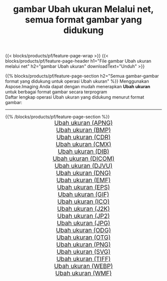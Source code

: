 ﻿---
title: gambar Ubah ukuran Melalui net, semua format gambar yang didukung 
weight: 3920
url: /id/net/resize 
lang: id
langdirlevel: 2
locales: zh-hans,ja,it,ru,de,es,fr,nl,id,lt,pl,pt,vi,tr,ko,zh-hant,ar,hi,th,sv,cs,uk,he
description: Menggunakan Aspose.Imaging Anda dapat dengan mudah Ubah ukuran gambar Via net
---

{{< blocks/products/pf/feature-page-wrap >}}
{{< blocks/products/pf/feature-page-header h1="File gambar Ubah ukuran melalui net" h2="gambar Ubah ukuran" downloadText="Unduh" >}}


{{% blocks/products/pf/feature-page-section  h2="Semua gambar-gambar format yang didukung untuk operasi Ubah ukuran" %}}
Menggunakan Aspose.Imaging Anda dapat dengan mudah menerapkan **Ubah ukuran** untuk berbagai format gambar secara terprogram
<br/>
Daftar lengkap operasi Ubah ukuran yang didukung menurut format gambar:
<hr/>
{{% /blocks/products/pf/feature-page-section %}}
<div class="container-fluid productfamilypage bg-gray">
    <div class="convertypes bg-gray agp-content section">
        <div class="container">
		<div class="row other-converters" style="gap: 10px;font-size: 19px;text-align:center;">
		    <div class='col-md-2 other-converter remove-lp remove-rp'><a href="/imaging/id/net/resize/apng" style="padding:15px;">Ubah ukuran (APNG)</a></div><div class='col-md-2 other-converter remove-lp remove-rp'><a href="/imaging/id/net/resize/bmp" style="padding:15px;">Ubah ukuran (BMP)</a></div><div class='col-md-2 other-converter remove-lp remove-rp'><a href="/imaging/id/net/resize/cdr" style="padding:15px;">Ubah ukuran (CDR)</a></div><div class='col-md-2 other-converter remove-lp remove-rp'><a href="/imaging/id/net/resize/cmx" style="padding:15px;">Ubah ukuran (CMX)</a></div><div class='col-md-2 other-converter remove-lp remove-rp'><a href="/imaging/id/net/resize/dib" style="padding:15px;">Ubah ukuran (DIB)</a></div><div class='col-md-2 other-converter remove-lp remove-rp'><a href="/imaging/id/net/resize/dicom" style="padding:15px;">Ubah ukuran (DICOM)</a></div><div class='col-md-2 other-converter remove-lp remove-rp'><a href="/imaging/id/net/resize/djvu" style="padding:15px;">Ubah ukuran (DJVU)</a></div><div class='col-md-2 other-converter remove-lp remove-rp'><a href="/imaging/id/net/resize/dng" style="padding:15px;">Ubah ukuran (DNG)</a></div><div class='col-md-2 other-converter remove-lp remove-rp'><a href="/imaging/id/net/resize/emf" style="padding:15px;">Ubah ukuran (EMF)</a></div><div class='col-md-2 other-converter remove-lp remove-rp'><a href="/imaging/id/net/resize/eps" style="padding:15px;">Ubah ukuran (EPS)</a></div><div class='col-md-2 other-converter remove-lp remove-rp'><a href="/imaging/id/net/resize/gif" style="padding:15px;">Ubah ukuran (GIF)</a></div><div class='col-md-2 other-converter remove-lp remove-rp'><a href="/imaging/id/net/resize/ico" style="padding:15px;">Ubah ukuran (ICO)</a></div><div class='col-md-2 other-converter remove-lp remove-rp'><a href="/imaging/id/net/resize/j2k" style="padding:15px;">Ubah ukuran (J2K)</a></div><div class='col-md-2 other-converter remove-lp remove-rp'><a href="/imaging/id/net/resize/jp2" style="padding:15px;">Ubah ukuran (JP2)</a></div><div class='col-md-2 other-converter remove-lp remove-rp'><a href="/imaging/id/net/resize/jpg" style="padding:15px;">Ubah ukuran (JPG)</a></div><div class='col-md-2 other-converter remove-lp remove-rp'><a href="/imaging/id/net/resize/odg" style="padding:15px;">Ubah ukuran (ODG)</a></div><div class='col-md-2 other-converter remove-lp remove-rp'><a href="/imaging/id/net/resize/otg" style="padding:15px;">Ubah ukuran (OTG)</a></div><div class='col-md-2 other-converter remove-lp remove-rp'><a href="/imaging/id/net/resize/png" style="padding:15px;">Ubah ukuran (PNG)</a></div><div class='col-md-2 other-converter remove-lp remove-rp'><a href="/imaging/id/net/resize/svg" style="padding:15px;">Ubah ukuran (SVG)</a></div><div class='col-md-2 other-converter remove-lp remove-rp'><a href="/imaging/id/net/resize/tiff" style="padding:15px;">Ubah ukuran (TIFF)</a></div><div class='col-md-2 other-converter remove-lp remove-rp'><a href="/imaging/id/net/resize/webp" style="padding:15px;">Ubah ukuran (WEBP)</a></div><div class='col-md-2 other-converter remove-lp remove-rp'><a href="/imaging/id/net/resize/wmf" style="padding:15px;">Ubah ukuran (WMF)</a></div>
                </div>
        </div>
    </div>
</div>
<br/>
